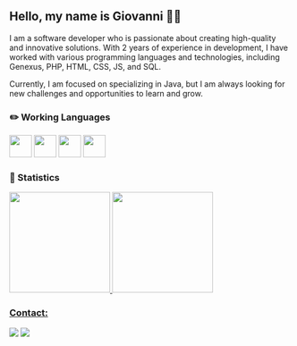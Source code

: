 ## Hello, my name is Giovanni 👋🏻

I am a software developer who is passionate about creating high-quality and innovative solutions. With 2 years of experience in development, I have worked with various programming languages and technologies, including Genexus, PHP, HTML, CSS, JS, and SQL.

Currently, I am focused on specializing in Java, but I am always looking for new challenges and opportunities to learn and grow.

### ✏️ Working Languages
<img src="https://cdn.jsdelivr.net/gh/devicons/devicon/icons/java/java-original.svg" width="40" height="40"/>          <img src="https://cdn.jsdelivr.net/gh/devicons/devicon/icons/spring/spring-original.svg" width="40" height="40"/>          <img src="https://cdn.jsdelivr.net/gh/devicons/devicon/icons/javascript/javascript-plain.svg" width="40" height="40"/> <img src="https://cdn.jsdelivr.net/gh/devicons/devicon/icons/go/go-original-wordmark.svg" width="40" height="40"/>

### 👀 Statistics
<div>
<a href="https://github.com/gijokf">
<img height="180em" src="https://github-readme-stats-delta-jet-99.vercel.app/api/top-langs/?username=gijokf&layout=compact&langs_count=7&theme=dark"/>
<img height="180em" src="https://github-readme-stats-delta-jet-99.vercel.app/api?username=gijokf&show_icons=true&theme=dark&include_all_commits=true&count_private=true"/>
</div>

### Contact:     
<div>
<a href = "mailto:contato@giiovanni.kf@gmail.com"><img src="https://img.shields.io/badge/Gmail-D14836?style=for-the-badge&logo=gmail&logoColor=white" target="_blank"></a>
<a href="https://www.linkedin.com/in/giovanni-fushimi/" target="_blank"><img src="https://img.shields.io/badge/-LinkedIn-%230077B5?style=for-the-badge&logo=linkedin&logoColor=white" target="_blank"></a>   
</div>
          
